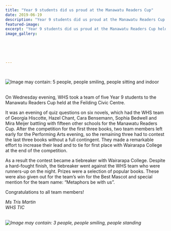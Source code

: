 ```yaml
---
title: "Year 9 students did us proud at the Manawatu Readers Cup"
date: 2019-06-19
description: "Year 9 students did us proud at the Manawatu Readers Cup held at the Feilding Civic Centre on Wednesday 19 June..."
featured-image: 
excerpt: "Year 9 students did us proud at the Manawatu Readers Cup held at the Feilding Civic Centre on Wednesday 19 June."
image_gallery:
	
	
	
	
	
---
```


<p>&nbsp;</p>
<p><img src="https://scontent-syd2-1.xx.fbcdn.net/v/t1.0-9/65193774_2268640553185110_6959537415568490496_n.jpg?_nc_cat=109&amp;_nc_ht=scontent-syd2-1.xx&amp;oh=a63cd23e3342f8f6e0ca4003bc5da16a&amp;oe=5D8F94C6" alt="Image may contain: 5 people, people smiling, people sitting and indoor" /></p>
<p><span><br />On Wednesday evening, WHS took a team of five Year 9 students to the Manawatu Readers Cup held at the Feilding Civic Centre.</span></p>
<p>It was an evening of quiz questions on six novels, which had the WHS team of Georgia Hiscotte, Hazel Chant, Cara Bensemann, Sophia Bedwell and Mira Meijer battling with fifteen other schools for the Manawatu Readers Cup. After the competition for the first three books, two team members left early for the Performing Arts evening, so the remaining three had to contest the last three books without a full contingent. They made a remarkable effort to increase their lead and to tie for first place<strong> </strong>with Wairarapa College at the end of the competition.&nbsp;</p>
<p>As a result the contest became a tiebreaker with Wairarapa College. Despite a hard-fought finish, the tiebreaker went against the WHS team who were runners-up on the night. Prizes were a selection of popular books. These were also given out for the team&rsquo;s win for the Best Mascot and special mention for the team name: &ldquo;Metaphors be with us&rdquo;.</p>
<p>Congratulations to all team members!</p>
<p><em>Ms Tris Martin</em><br /><em>WHS TIC&nbsp;<br /><br /></em></p>
<p><em><img src="https://scontent-syd2-1.xx.fbcdn.net/v/t1.0-9/64976325_2268641456518353_7008465657234718720_n.jpg?_nc_cat=102&amp;_nc_ht=scontent-syd2-1.xx&amp;oh=2e0e5baea8bc17934d88d418053687e8&amp;oe=5D81E7CC" alt="Image may contain: 3 people, people smiling, people standing" /></em></p>

